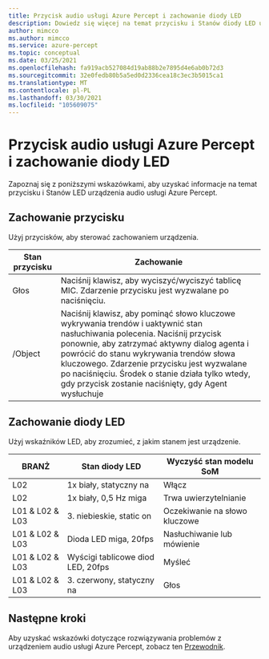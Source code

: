 ```yaml
---
title: Przycisk audio usługi Azure Percept i zachowanie diody LED
description: Dowiedz się więcej na temat przycisku i Stanów diody LED usługi Azure Percept audio
author: mimcco
ms.author: mimcco
ms.service: azure-percept
ms.topic: conceptual
ms.date: 03/25/2021
ms.openlocfilehash: fa919acb527084d19ab88b2e7895d4e6ab0b72d3
ms.sourcegitcommit: 32e0fedb80b5a5ed0d2336cea18c3ec3b5015ca1
ms.translationtype: MT
ms.contentlocale: pl-PL
ms.lasthandoff: 03/30/2021
ms.locfileid: "105609075"
---
```

# <a name="azure-percept-audio-button-and-led-behavior"></a>Przycisk audio usługi Azure Percept i zachowanie diody LED

Zapoznaj się z poniższymi wskazówkami, aby uzyskać informacje na temat przycisku i Stanów LED urządzenia audio usługi Azure Percept.

## <a name="button-behavior"></a>Zachowanie przycisku

Użyj przycisków, aby sterować zachowaniem urządzenia.

|Stan przycisku|Zachowanie|
|------------|----------|
|Głos|Naciśnij klawisz, aby wyciszyć/wyciszyć tablicę MIC. Zdarzenie przycisku jest wyzwalane po naciśnięciu.|
|/Object|Naciśnij klawisz, aby pominąć słowo kluczowe wykrywania trendów i uaktywnić stan nasłuchiwania polecenia. Naciśnij przycisk ponownie, aby zatrzymać aktywny dialog agenta i powrócić do stanu wykrywania trendów słowa kluczowego. Zdarzenie przycisku jest wyzwalane po naciśnięciu. Środek o stanie działa tylko wtedy, gdy przycisk zostanie naciśnięty, gdy Agent wysłuchuje|

## <a name="led-behavior"></a>Zachowanie diody LED

Użyj wskaźników LED, aby zrozumieć, z jakim stanem jest urządzenie.

|BRANŻ|Stan diody LED|Wyczyść stan modelu SoM|
|---|------------|----------------|
|L02|1x biały, statyczny na|Włącz |
|L02|1x biały, 0,5 Hz miga|Trwa uwierzytelnianie |
|L01 & L02 & L03|3. niebieskie, static on|Oczekiwanie na słowo kluczowe|
|L01 & L02 & L03|Dioda LED miga, 20fps |Nasłuchiwanie lub mówienie|
|L01 & L02 & L03|Wyścigi tablicowe diod LED, 20fps|Myśleć|
|L01 & L02 & L03|3. czerwony, statyczny na |Głos|

## <a name="next-steps"></a>Następne kroki

Aby uzyskać wskazówki dotyczące rozwiązywania problemów z urządzeniem audio usługi Azure Percept, zobacz ten [Przewodnik](./troubleshoot-audio-accessory-speech-module.md).